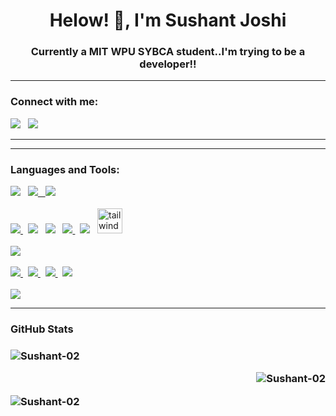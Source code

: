 <h1 align="center">Helow! 👋, I'm Sushant Joshi</h1>
<h3 align="center">Currently a MIT WPU SYBCA student..I'm trying to be a developer!!</h3>


<!-- ![a budding Developer & a Designer](https://media.giphy.com/media/zOvBKUUEERdNm/giphy.gif) -->

<hr>
<h3 align="left">Connect with me:</u></h3>
<p>
<a href="https://www.linkedin.com/in/sushant-joshi-b104bb21b" target="blank"><img src="https://img.icons8.com/color/48/000000/linkedin.png"/></a>  &nbsp;
<a href="mailto:sushantjoshi7875@gmail.com" target="blank"><img src="https://img.icons8.com/color/48/000000/gmail-new.png"/></a> 
<hr>

<hr>
<h3 align="left">Languages and Tools:</h3>
<p align="left"> 
  <a href="https://www.w3schools.com/cpp/" target="_blank"> <img src="https://img.icons8.com/color/48/000000/c-plus-plus-logo.png"/></a> &nbsp;
   <a href="https://www.java.com" target="_blank"> <img src="https://img.icons8.com/color/48/000000/java-coffee-cup-logo.png"/>  &nbsp;
  <a href="https://www.python.org" target="_blank"> <img src="https://img.icons8.com/color/48/000000/python.png"/></a>
  <br/>
  <br/>
<!--         <img align="right" src="https://camo.githubusercontent.com/285e041fef0ac18a4ef4b73614a2eb44e4bb36d50859b4623fe2e10a4d53a4cc/68747470733a2f2f646174612e77686963646e2e636f6d2f696d616765732f35343430363238352f6f726967696e616c2e676966"/> -->
  <a href="https://www.w3.org/html/" target="_blank"> <img src="https://img.icons8.com/color/48/000000/html-5--v1.png"/> </a>  &nbsp;
   <a href="https://www.w3schools.com/css/" target="_blank"> <img src="https://img.icons8.com/color/48/000000/css3.png"/></a>  &nbsp;
 <a href="https://getbootstrap.com" target="_blank"> <img src="https://img.icons8.com/color/48/000000/bootstrap.png"/></a>  &nbsp;
    <a href="https://developer.mozilla.org/en-US/docs/Web/JavaScript" target="_blank"> <img src="https://img.icons8.com/color/48/000000/javascript.png"/> </a>  &nbsp;
    <a href="https://reactjs.org/" target="_blank"><img src="https://img.icons8.com/officexs/48/000000/react.png"/></a>  &nbsp;
    <a href="https://tailwindcss.com/" target="_blank"> <img src="https://www.vectorlogo.zone/logos/tailwindcss/tailwindcss-icon.svg" alt="tailwind" width="40" height="40"/> </a> 
  <br/>
   <br/>
  <a href="https://opencv.org/" target="_blank"> <img src="https://img.icons8.com/color/48/000000/opencv.png"/> </a> 
  <br/>
  <br/>
  <a href="https://www.figma.com/" target="_blank"> <img src="https://img.icons8.com/color/48/000000/figma.png"/> </a>  &nbsp;
  <a href="https://git-scm.com/" target="_blank"> <img src="https://img.icons8.com/color/48/000000/git.png"/> </a> &nbsp;
  <a href="https://code.visualstudio.com/" target="_blank"> <img src="https://img.icons8.com/ios-filled/48/4a90e2/visual-studio-logo.png"/> </a>  &nbsp;
 <a href="https://git-scm.com/https://www.jetbrains.com/idea/" target="_blank"><img src="https://img.icons8.com/color/48/4a90e2/intellij-idea.png"/></a> 
  <br/>
  <br/>
  <a href="https://www.linux.org/" target="_blank"><img src="https://img.icons8.com/color/48/000000/linux.png"/></a> 
  
     
  </p>
  <hr>

  <h3>GitHub Stats<h3/>
  <p align="left">
  <img  src="https://github-readme-stats.vercel.app/api?username=Fresher-02&show_icons=true&count_private=true&locale=en&theme=outrun" alt="Sushant-02"/>
  
  </p>
  
<p align="right">
    <img  src="http://github-readme-streak-stats.herokuapp.com?user=Fresher-02&theme=buefy-dark&date_format=M%20j%5B%2C%20Y%5D" alt="Sushant-02"/>
      </p>
   <p align="left">
      <img  src="https://github-readme-stats.vercel.app/api/top-langs?username=Fresher-02&show_icons=true&locale=en&layout=compact&theme=outrun" alt="Sushant-02" />
  </p>
